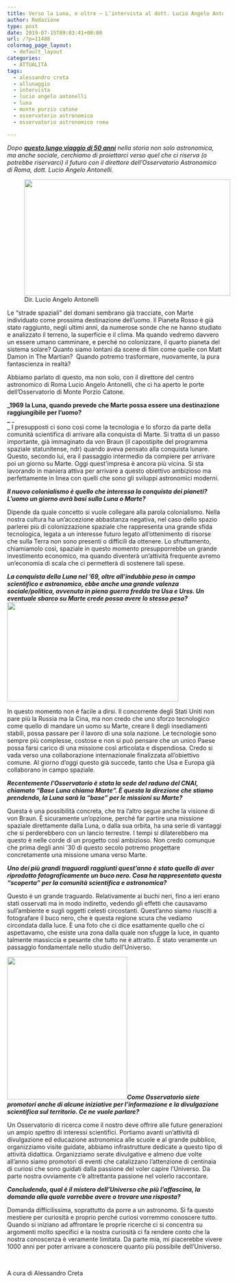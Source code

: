 ```yaml
---
title: Verso la Luna, e oltre – L’intervista al dott. Lucio Angelo Antonelli
author: Redazione
type: post
date: 2019-07-15T09:03:41+00:00
url: /?p=11488
colormag_page_layout:
  - default_layout
categories:
  - ATTUALITÀ
tags:
  - alessandro creta
  - allunaggio
  - intervista
  - lucio angelo antonelli
  - luna
  - monte porzio catone
  - osservatorio astronomico
  - osservatorio astronomico roma

---
```

_Dopo [**questo lungo viaggio di 50 anni**][1] nella storia non solo astronomica, ma anche sociale, cerchiamo di proiettarci verso quel che ci riserva (o potrebbe riservarci) il futuro con il direttore dell&#8217;Osservatorio Astronomico di Roma, dott. Lucio Angelo Antonelli._

<figure id="attachment_11492" aria-describedby="caption-attachment-11492" style="width: 481px" class="wp-caption alignleft"><img decoding="async" loading="lazy" class="wp-image-11492 " src="https://progressonline.it/wp-content/uploads/2019/07/dir.-angelo-antonelli-1024x576.jpg" alt="" width="481" height="271" /><figcaption id="caption-attachment-11492" class="wp-caption-text">Dir. Lucio Angelo Antonelli</figcaption></figure>

Le “strade spaziali” del domani sembrano già tracciate, con Marte individuato come prossima destinazione dell’uomo. Il Pianeta Rosso è già stato raggiunto, negli ultimi anni, da numerose sonde che ne hanno studiato e analizzato il terreno, la superficie e il clima. Ma quando vedremo davvero un essere umano camminare, e perché no colonizzare, il quarto pianeta del sistema solare? Quanto siamo lontani da scene di film come quelle con Matt Damon in The Martian?  Quando potremo trasformare, nuovamente, la pura fantascienza in realtà?

Abbiamo parlato di questo, ma non solo, con il direttore del centro astronomico di Roma Lucio Angelo Antonelli, che ci ha aperto le porte dell’Osservatorio di Monte Porzio Catone.

**_1969 la Luna, quando prevede che Marte possa essere una destinazione raggiungibile per l’uomo?  
_** _  
_ I presupposti ci sono così come la tecnologia e lo sforzo da parte della comunità scientifica di arrivare alla conquista di Marte. Si tratta di un passo importante, già immaginato da von Braun (il capostipite del programma spaziale statunitense, ndr) quando aveva pensato alla conquista lunare. Questo, secondo lui, era il passaggio intermedio da compiere per arrivare poi un giorno su Marte. Oggi quest’impresa è ancora più vicina. Si sta lavorando in maniera attiva per arrivare a questo obiettivo ambizioso ma perfettamente in linea con quelli che sono gli sviluppi astronomici moderni.

**_Il nuovo colonialismo è quello che interessa la conquista dei pianeti? L’uomo un giorno avrà basi sulla Luna o Marte?_**

Dipende da quale concetto si vuole collegare alla parola colonialismo. Nella nostra cultura ha un’accezione abbastanza negativa, nel caso dello spazio parlerei più di colonizzazione spaziale che rappresenta una grande sfida tecnologica, legata a un interesse futuro legato all’ottenimento di risorse che sulla Terra non sono presenti o difficili da ottenere. Lo sfruttamento, chiamiamolo così, spaziale in questo momento presupporrebbe un grande investimento economico, ma quando diventerà un’attività frequente avremo un’economia di scala che ci permetterà di sostenere tali spese.

**_La conquista della Luna nel ’69, oltre all’indubbio peso in campo scientifico e astronomico, ebbe anche una grande valenza sociale/politica, avvenuta in piena guerra fredda tra Usa e Urss. Un eventuale sbarco su Marte crede possa avere lo stesso peso?<img decoding="async" loading="lazy" class="alignright wp-image-11486" src="https://progressonline.it/wp-content/uploads/2019/07/space-300x174.jpg" alt="" width="400" height="232" />_**

In questo momento non è facile a dirsi. Il concorrente degli Stati Uniti non pare più la Russia ma la Cina, ma non credo che uno sforzo tecnologico come quello di mandare un uomo su Marte, creare lì degli insediamenti stabili, possa passare per il lavoro di una sola nazione. Le tecnologie sono sempre più complesse, costose e non si può pensare che un unico Paese possa farsi carico di una missione così articolata e dispendiosa. Credo si vada verso una collaborazione internazionale finalizzata all’obiettivo comune. Al giorno d’oggi questo già succede, tanto che Usa e Europa già collaborano in campo spaziale.

**_Recentemente l’Osservatorio è stata la sede del raduno del CNAI, chiamato “Base Luna chiama Marte”. È questa la direzione che stiamo prendendo, la Luna sarà la “base” per le missioni su Marte?_** 

Questa è una possibilità concreta, che tra l’altro segue anche la visione di von Braun. È sicuramente un’opzione, perché far partire una missione spaziale direttamente dalla Luna, o dalla sua orbita, ha una serie di vantaggi che si perderebbero con un lancio terrestre. I tempi si dilaterebbero ma questo è nelle corde di un progetto così ambizioso. Non credo comunque che prima degli anni ’30 di questo secolo potremo progettare concretamente una missione umana verso Marte.

**_Uno dei più grandi traguardi raggiunti quest’anno è stato quello di aver riprodotto fotograficamente un buco nero. Cosa ha rappresentato questa “scoperta” per la comunità scientifica e astronomica?_**

Questo è un grande traguardo. Relativamente ai buchi neri, fino a ieri erano stati osservati ma in modo indiretto, vedendo gli effetti che causavamo sull’ambiente e sugli oggetti celesti circostanti. Quest’anno siamo riusciti a fotografare il buco nero, che è questa regione scura che vediamo circondata dalla luce. È una foto che ci dice esattamente quello che ci aspettavamo, che esiste una zona dalla quale non sfugge la luce, in quanto talmente massiccia e pesante che tutto ne è attratto. È stato veramente un passaggio fondamentale nello studio dell’Universo.

**_<img decoding="async" loading="lazy" class="alignleft wp-image-11494" src="https://progressonline.it/wp-content/uploads/2019/07/family_portr-253x300.jpg" alt="" width="280" height="332" />Come Osservatorio siete promotori anche di alcune iniziative per l’informazione e la divulgazione scientifica sul territorio. Ce ne vuole parlare?_**

Un Osservatorio di ricerca come il nostro deve offrire alle future generazioni un ampio spettro di interessi scientifici. Portiamo avanti un’attività di divulgazione ed educazione astronomica alle scuole e al grande pubblico, organizziamo visite guidate, abbiamo infrastrutture dedicate a questo tipo di attività didattica. Organizziamo serate divulgative e almeno due volte all’anno siamo promotori di eventi che catalizzano l’attenzione di centinaia di curiosi che sono guidati dalla passione del voler capire l’Universo. Da parte nostra ovviamente c’è altrettanta passione nel volerlo raccontare.

**_Concludendo, qual è il mistero dell’Universo che più l’affascina, la domanda alla quale vorrebbe avere o trovare una risposta?_**

Domanda difficilissima, soprattutto da porre a un astronomo. Si fa questo mestiere per curiosità e proprio perché curiosi vorremmo conoscere tutto. Quando si iniziano ad affrontare le proprie ricerche ci si concentra su argomenti molto specifici e la nostra curiosità ci fa rendere conto che la nostra conoscenza è veramente limitata. Da parte mia, mi piacerebbe vivere 1000 anni per poter arrivare a conoscere quanto più possibile dell’Universo.

&nbsp;

A cura di Alessandro Creta

&nbsp;

 [1]: https://progressonline.it/stregati-dalla-luna-da-50-anni/